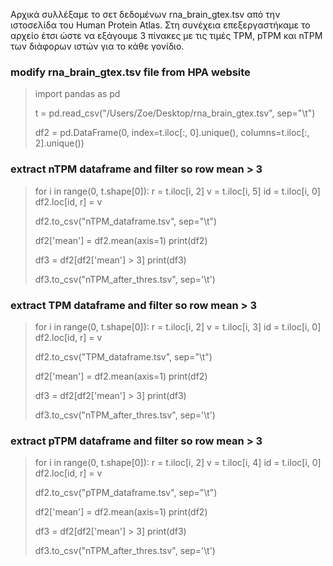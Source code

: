 Αρχικά συλλέξαμε το σετ δεδομένων rna_brain_gtex.tsv από την ιστοσελίδα του Human Protein Atlas.
Στη συνέχεια επεξεργαστήκαμε το αρχείο έτσι ώστε να εξάγουμε 3 πίνακες με τις τιμές TPM, pTPM και nTPM των διάφορων ιστών για το κάθε γονίδιο. 


### modify rna_brain_gtex.tsv file from HPA website

> import pandas as pd
> 
> t = pd.read_csv("/Users/Zoe/Desktop/rna_brain_gtex.tsv", sep="\t")
> 
> df2 = pd.DataFrame(0, index=t.iloc[:, 0].unique(), columns=t.iloc[:, 2].unique())

### extract nTPM dataframe and filter so row mean > 3
> for i in range(0, t.shape[0]):
>   r = t.iloc[i, 2]
>   v = t.iloc[i, 5]
>   id = t.iloc[i, 0]
>   df2.loc[id, r] = v
> 
> 
> df2.to_csv("nTPM_dataframe.tsv", sep="\t")
> 
> df2['mean'] = df2.mean(axis=1)
> print(df2)
> 
> df3 = df2[df2['mean'] > 3]
> print(df3)
> 
> df3.to_csv("nTPM_after_thres.tsv", sep='\t')

### extract TPM dataframe and filter so row mean > 3
> for i in range(0, t.shape[0]):
>   r = t.iloc[i, 2]
>   v = t.iloc[i, 3]
>   id = t.iloc[i, 0]
>   df2.loc[id, r] = v
> 
> 
> df2.to_csv("TPM_dataframe.tsv", sep="\t")
> 
> df2['mean'] = df2.mean(axis=1)
> print(df2)
> 
> df3 = df2[df2['mean'] > 3]
> print(df3)
> 
> df3.to_csv("nTPM_after_thres.tsv", sep='\t')

### extract pTPM dataframe and filter so row mean > 3

> for i in range(0, t.shape[0]):
>   r = t.iloc[i, 2]
>   v = t.iloc[i, 4]
>   id = t.iloc[i, 0]
>   df2.loc[id, r] = v
> 
> 
> df2.to_csv("pTPM_dataframe.tsv", sep="\t")
> 
> df2['mean'] = df2.mean(axis=1)
> print(df2)
> 
> df3 = df2[df2['mean'] > 3]
> print(df3)
> 
> df3.to_csv("nTPM_after_thres.tsv", sep='\t')
> 

